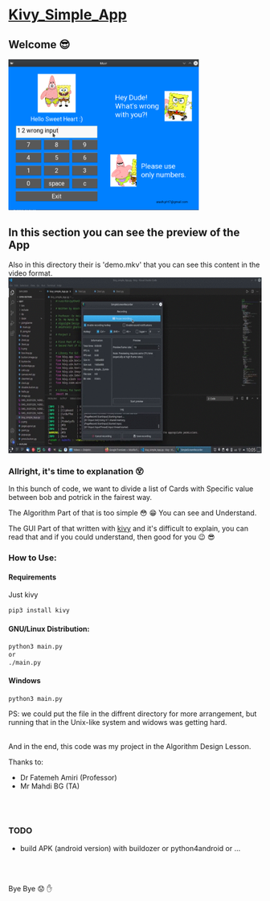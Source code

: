 # [Kivy_Simple_App](https://github.com/arashph17/kivy_simple_app)
## Welcome :sunglasses:

<img src="demo.png" alt="a demo pic of app" height="300">

## In this section you can see the preview of the App
Also in this directory their is 'demo.mkv' that you can see this content in the video format.
<img src="demo.gif" height="350">

### Allright, it's time to explanation :dizzy_face:

In this bunch of code, we want to divide a list of Cards with Specific value between bob and potrick in the fairest way.

The Algorithm Part of that is too simple :flushed: :grin: You can see and Understand.

The GUI Part of that written with [kivy](https://kivy.org/#home) and it's difficult to explain, you can read that and if you could understand, then good for you :wink: :sunglasses:
<br />
### How to Use:
#### Requirements
Just kivy
```bash
pip3 install kivy
```
#### GNU/Linux Distribution:

```
python3 main.py
or
./main.py
```

#### Windows
```
python3 main.py
```

PS: we could put the file in the diffrent directory for more arrangement, but running that in the Unix-like system and widows was getting hard.
<br />
<br />

And in the end, this code was my project in the Algorithm Design Lesson.

Thanks to: <br />
- Dr Fatemeh Amiri (Professor) <br />
- Mr Mahdi BG (TA)
 
<br />
<br />

### TODO
- build APK (android version) with buildozer or python4android or ...
<br />
<br />

Bye Bye :worried: :hand:

<br />
<br />
